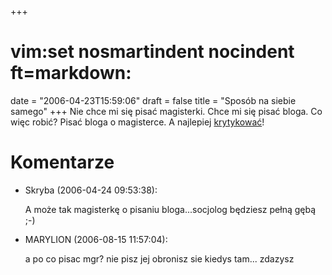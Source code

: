 +++
# vim:set nosmartindent nocindent ft=markdown:
date = "2006-04-23T15:59:06"
draft = false
title = "Sposób na siebie samego"
+++
Nie chce mi się pisać magisterki. Chce mi się pisać bloga. Co więc robić?  Pisać
bloga o magisterce. A najlepiej
[krytykować](http://automaciej.blogspot.com/2006/04/aristotle-score-criticism.html)!

# Komentarze

* Skryba (2006-04-24 09:53:38): <p>A może tak magisterkę o pisaniu
  bloga...socjolog będziesz pełną gębą ;-)</p>
* MARYLION (2006-08-15 11:57:04): <p>a po co pisac mgr? nie pisz jej obronisz
  sie kiedys tam... zdazysz</p>
